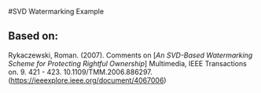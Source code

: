 
#SVD Watermarking Example

## Based on:
Rykaczewski, Roman. (2007). Comments on [*An SVD-Based Watermarking Scheme for Protecting Rightful Ownership*] Multimedia, IEEE Transactions on. 9. 421 - 423. 10.1109/TMM.2006.886297. (https://ieeexplore.ieee.org/document/4067006)

